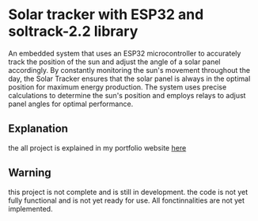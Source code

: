 # Solar tracker with ESP32 and soltrack-2.2 library

An embedded system that uses an ESP32 microcontroller to accurately track the position of the sun and adjust the angle of a solar panel accordingly. By constantly monitoring the sun's movement throughout the day, the Solar Tracker ensures that the solar panel is always in the optimal position for maximum energy production. The system uses precise calculations to determine the sun's position and employs relays to adjust panel angles for optimal performance.

## Explanation

the all project is explained in my portfolio website [here](https://dwayneherzberg.com/solar-tracker)

## Warning

this project is not complete and is still in development. the code is not yet fully functional and is not yet ready for use. All fonctinnalities are not yet implemented.

